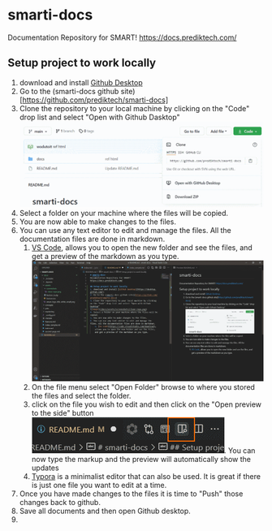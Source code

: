 # smarti-docs
Documentation Repository for SMART!
https://docs.prediktech.com/

## Setup project to work locally
1. download and install [Github Desktop](https://desktop.github.com/)
2. Go to the (smarti-docs github site)[https://github.com/prediktech/smarti-docs]
3. Clone the repository to your local machine by clicking on the "Code" drop list and select "Open with Github Dasktop" 
![Image](/docs/assets/screenshots/clone-repo.png)
4. Select a folder on your machine where the files will be copied. 
5. You are now able to make changes to the files.
6. You can use any text editor to edit and manage the files. All the documentation files are done in markdown.
    1. [VS Code](https://code.visualstudio.com/download), allows you to open the new folder and see the files, and get a preview of the markdown as you type.
    ![Image](/docs/assets/screenshots/vs-code.png)
    2. On the file menu select "Open Folder" browse to where you stored the files and select the folder.
    3. click on the file you wish to edit and then click on the "Open preview to the side" button ![Image](/docs/assets/screenshots/vscode-split-preview.png). You can now type the markup and the preview will automatically show the updates
    4. [Typora](https://typora.io/) is a minimalist editor that can also be used. It is great if there is just one file you want to edit at a time.
7. Once you have made changes to the files it is time to "Push" those changes back to github.
8. Save all documents and then open Github desktop.
9.    
